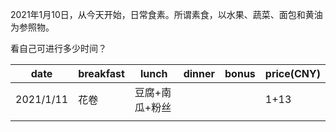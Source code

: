 2021年1月10日，从今天开始，日常食素。所谓素食，以水果、蔬菜、面包和黄油为参照物。

看自己可进行多少时间？

| date      | breakfast | lunch          | dinner | bonus | price(CNY) |
| --------- | --------- | -------------- | ------ | ----- | ---------- |
| 2021/1/11 | 花卷      | 豆腐+南瓜+粉丝 |        |       | 1+13       |
|           |           |                |        |       |            |

